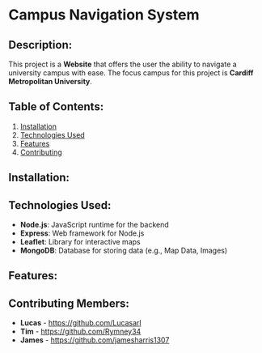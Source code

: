 # Campus Navigation System

## Description:
This project is a **Website** that offers the user the ability to navigate a university campus with ease. The focus campus for this project is **Cardiff Metropolitan University**.

## Table of Contents:
1. [Installation](#installation)
2. [Technologies Used](#technologies-used)
3. [Features](#features)
4. [Contributing](#contributing)

## Installation:

## Technologies Used:
- **Node.js**: JavaScript runtime for the backend
- **Express**: Web framework for Node.js
- **Leaflet**: Library for interactive maps
- **MongoDB**: Database for storing data (e.g., Map Data, Images)

## Features:

## Contributing Members:
- **Lucas** - https://github.com/Lucasarl
- **Tim** - https://github.com/Rymney34
- **James** - https://github.com/jamesharris1307


